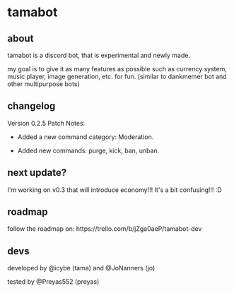 # tamabot

<h2> about </h2>
tamabot is a discord bot, that is experimental and newly made.

my goal is to give it as many features as possible such as currency system, music player, image generation, etc. for fun.
(similar to dankmemer bot and other multipurpose bots)

<h2> changelog </h2>
Version 0.2.5 Patch Notes:

- Added a new command category: Moderation.

- Added new commands: purge, kick, ban, unban.

<h2> next update? </h2>
I'm working on v0.3 that will introduce economy!!! It's a bit confusing!!! :D

<h2> roadmap </h2>
follow the roadmap on: https://trello.com/b/jZga0aeP/tamabot-dev

<h2> devs </h2>
developed by @icybe (tama) and @JoNanners (jo)

tested by @Preyas552 (preyas)
